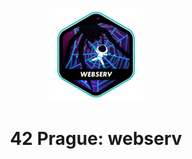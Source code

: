<p align="center">
  <img src="0_Resources/webserve.png" />
</p>

# <p align="center">42 Prague: webserv</p>
